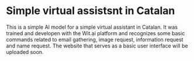 # Simple virtual assistsnt in Catalan
This is a simple AI model for a simple virtual assistant in Catalan. It was trained and developen with the Wit.ai platform and recognizes some basic commands related to email gathering, image request, information request and name request.
The website that serves as a basic user interface will be uploaded soon.

